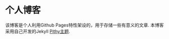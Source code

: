 个人博客
============

该博客是个人利用Github Pages特性架设的，用于存储一些有意义的文章. 本博客采用自己开发的Jekyll [Pithy主题](https://github.com/smallmuou/Jekyll-Pithy).